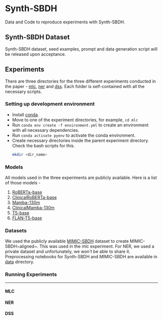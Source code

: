 # Synth-SBDH
Data and Code to reproduce experiments with Synth-SBDH.

## Synth-SBDH Dataset
Synth-SBDH dataset, seed examples, prompt and data generation script will be released upon acceptance.

## Experiments
There are three directories for the three different experiments conducted in the paper - [mlc](mlc), [ner](ner) and [dss](dss). Each folder is self-contained with all the necessary scripts.

### Setting up development environment 

* Install [conda](https://conda.io/projects/conda/en/latest/user-guide/install/index.html).
* Move to one of the experiment directories, for example, `cd mlc`
* Run `conda env create -f environment.yml` to create an environment
  with all necessary dependencies.
* Run `conda activate pyenv` to activate the conda environment.
* Create necessary directories inside the parent experiment directory. Check the bash scripts for this.
  ```sh
  mkdir <dir_name>
  ```
### Models
All models used in the three experiments are publicly available. Here is a list of those models - 

1. [RoBERTa-base](https://huggingface.co/roberta-base)
2. [ClinicalRoBERTa-base](https://dl.fbaipublicfiles.com/biolm/RoBERTa-base-PM-M3-Voc-distill-align-hf.tar.gz)
3. [Mamba-130m](https://huggingface.co/state-spaces/mamba-130m)
4. [ClinicalMamba-130m]()
5. [T5-base](https://huggingface.co/google/t5-v1_1-base)
6. [FLAN-T5-base](https://huggingface.co/google/flan-t5-base)

### Datasets
We used the publicly available [MIMIC-SBDH](https://github.com/hibaahsan/MIMIC-SBDH) dataset to create MIMIC-SBDH~aligned~. This was used in the mlc experiment. For NER, we used a private dataset and unfortunately, we won't be able to share it.
Preprocessing notebooks for Synth-SBDH and MIMIC-SBDH are available in [data](data) directory.

### Running Experiments
--------
#### MLC
#### NER
#### DSS